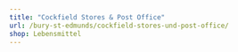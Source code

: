 ```yaml
---
title: "Cockfield Stores & Post Office"
url: /bury-st-edmunds/cockfield-stores-und-post-office/
shop: Lebensmittel
---
```

